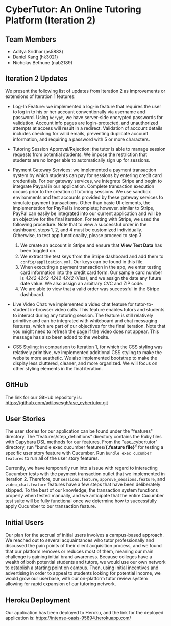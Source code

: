 # CyberTutor: An Online Tutoring Platform (Iteration 2)

## Team Members
* Aditya Sridhar (as5883)
* Daniel Kang (hk3021)
* Nicholas Bethune (nab2189)

## Iteration 2 Updates
We present the following list of updates from Iteration 2 as improvements or extensions of Iteration 1 features:

* Log-In Feature: we implemented a log-in feature that requires the user to log in to his or her account conventionally via username and password. Using `bcrypt`, we have server-side encrypted passwords for validation. Account info pages are login-protected, and unauthorized attempts at access will result in a redirect. Validation of account details includes checking for valid emails, preventing duplicate account information, and requiring a password with 5 or more characters. 

* Tutoring Session Approval/Rejection: the tutor is able to manage session requests from potential students. We impose the restriction that students are no longer able to automatically sign up for sessions.

* Payment Gateway Services: we implemented a payment transaction system by which students can pay for sessions by entering credit card credentials. For our gateway services, we integrate Stripe and begin to integrate Paypal in our application. Complete transaction execution occurs prior to the creation of tutoring sessions. We use sandbox environments and test accounts provided by these gateway services to simulate payment transactions. Other than basic UI elements, the implementation for PayPal is incomplete; however, similar to Stripe, PayPal can easily be integrated into our current application and will be an objective for the final iteration. For testing with Stripe, we used the following procedure. Note that to view a successful order in the dashboard, steps 1, 2, and 4 must be customized individually. Otherwise, to test app functionality, please proceed to step 3.
  1. We create an account in Stripe and ensure that __View Test Data__ has been toggled on.
  2. We extract the test keys from the Stripe dashboard and add them to `config/application.yml`. Our keys can be found in this file.
  3. When executing a payment transaction in the app, we enter testing card information into the credit card form. Our sample card number is _4242 4242 4242 4242_ (Visa), and we assign the date any future date value. We also assign an arbitrary CVC and ZIP code.
  4. We are able to view that a valid order was successful in the Stripe dashboard.

* Live Video Chat: we implemented a video chat feature for tutor-to-student in-browser video calls. This feature enables tutors and students to interact during any tutoring session. The feature is still relatively primitive and can be integrated with whiteboard and chat messaging features, which are part of our objectives for the final iteration. Note that you might need to refresh the page if the video does not appear. This message has also been added to the website.

* CSS Styling: in comparison to Iteration 1, for which the CSS styling was relatively primitive, we implemented additional CSS styling to make the website more aesthetic. We also implemented bootstrap to make the display less cluttered, cleaner, and more organized. We will focus on other styling elements in the final iteration.

## GitHub
The link for our GitHub repository is: https://github.com/adilovesgh/ase_cybertutor.git

## User Stories
The user stories for our application can be found under the "features" directory. The "features/step_definitions" directory contains the Ruby files with Capybara DSL methods for our features. From the "ase_cybertutor" directory, run "bundle exec cucumber features/__{.feature file}__" for testing a specific user story feature with Cucumber. Run `bundle exec cucumber features` to run all of the user story features.

Currently, we have temporarily run into a issue with regard to interacting Cucumber tests with the payment transaction outlet that we implemented in Iteration 2. Therefore, our `sessions.feature`, `approve_sessions.feature`, and `video_chat.feature` features have a few steps that have been deliberately skipped. To the best of our knowledge, the transaction system functions properly when tested manually, and we anticipate that the entire Cucumber test suite will be fully functional once we determine how to successfully apply Cucumber to our transaction feature.

## Initial Users
Our plan for the accrual of initial users involves a campus-based approach. We reached out to several acquaintances who tutor professionally and discussed the pain points of their client acquisition process, and we found that our platform removes or reduces most of them, meaning our main challenge is gaining initial brand awareness. Because colleges have a wealth of both potential students and tutors, we would use our own network to establish a starting point on campus. Then, using initial incentives and advertising in order to appeal to students looking for potential income, we would grow our userbase, with our on-platform tutor review system allowing for rapid expansion of our tutoring network.

## Heroku Deployment
Our application has been deployed to Heroku, and the link for the deployed application is: https://intense-oasis-95894.herokuapp.com/
